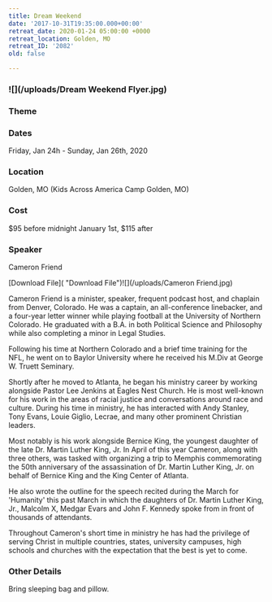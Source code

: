 ```yaml
---
title: Dream Weekend
date: '2017-10-31T19:35:00.000+00:00'
retreat_date: 2020-01-24 05:00:00 +0000
retreat_location: Golden, MO
retreat_ID: '2082'
old: false

---
```

### ![](/uploads/Dream Weekend Flyer.jpg)

### Theme

### Dates

Friday, Jan 24h - Sunday, Jan 26th, 2020 

### Location

Golden, MO (Kids Across America Camp Golden, MO)

### Cost

$95 before midnight January 1st, $115 after

### Speaker

Cameron Friend

[Download File]( "Download File")![](/uploads/Cameron Friend.jpg)

Cameron Friend is a minister, speaker, frequent podcast host, and chaplain from Denver, Colorado. He was a captain, an all-conference linebacker, and a four-year letter winner while playing football at the University of Northern Colorado. He graduated with a B.A. in both Political Science and Philosophy while also completing a minor in Legal Studies.

Following his time at Northern Colorado and a brief time training for the NFL, he went on to Baylor University where he received his M.Div at George W. Truett Seminary.

Shortly after he moved to Atlanta, he began his ministry career by working alongside Pastor Lee Jenkins at Eagles Nest Church. He is most well-known for his work in the areas of racial justice and conversations around race and culture. During his time in ministry, he has interacted with Andy Stanley, Tony Evans, Louie Giglio, Lecrae, and many other prominent Christian leaders.

Most notably is his work alongside Bernice King, the youngest daughter of the late Dr. Martin Luther King, Jr. In April of this year Cameron, along with three others, was tasked with organizing a trip to Memphis commemorating the 50th anniversary of the assassination of Dr. Martin Luther King, Jr. on behalf of Bernice King and the King Center of Atlanta.

He also wrote the outline for the speech recited during the March for 'Humanity' this past March in which the daughters of Dr. Martin Luther King, Jr., Malcolm X, Medgar Evars and John F. Kennedy spoke from in front of thousands of attendants.

Throughout Cameron's short time in ministry he has had the privilege of serving Christ in multiple countries, states, university campuses, high schools and churches with the expectation that the best is yet to come.

### Other Details

Bring sleeping bag and pillow.